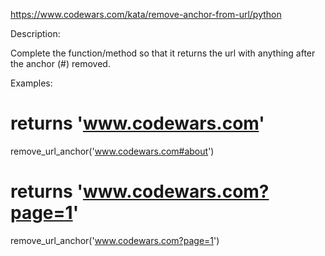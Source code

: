 https://www.codewars.com/kata/remove-anchor-from-url/python

Description:

Complete the function/method so that it returns the url with anything after the anchor (#) removed.

Examples:

# returns 'www.codewars.com'
remove_url_anchor('www.codewars.com#about')

# returns 'www.codewars.com?page=1' 
remove_url_anchor('www.codewars.com?page=1')

